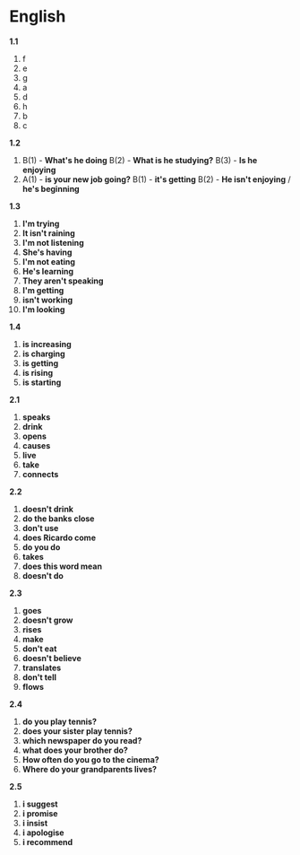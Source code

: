 # English
**1.1**
1) f 
2) e
3) g
4) a 
5) d
6) h
7) b 
8) c

**1.2**

1)  B(1) - **What's he doing**
    B(2) - **What is he studying?**
    B(3) - **Is he enjoying**
2)  A(1) - **is your new job going?**
    B(1) - **it's getting**
    B(2) - **He isn't enjoying** / **he's beginning**

**1.3**

1) **I'm trying**
2) **It isn't raining**
3) **I'm not listening**
4) **She's having**
5) **I'm not eating**
6) **He's learning**
7) **They aren't speaking**
8) **I'm getting**
9) **isn't working**
10) **I'm looking**

**1.4**

1) **is increasing**
2) **is charging**
3) **is getting**
4) **is rising**
5) **is starting**



**2.1**

1) **speaks**
2) **drink**
3) **opens**
4) **causes**
5) **live**
6) **take**
7) **connects**

 **2.2**

1) **doesn't drink**
2) **do the banks close**
3) **don't use**
4) **does Ricardo come**
5) **do you do**
6) **takes**
7) **does this word mean**
8) **doesn't do**

 **2.3**

 1) **goes**
 2) **doesn't grow**
 3) **rises**
 4) **make**
 5) **don't eat**
 6) **doesn't believe**
 7) **translates**
 8) **don't tell**
 9) **flows**

 **2.4**

1) **do you play tennis?**
2) **does your sister play tennis?**
3) **which newspaper do you read?**
4) **what does your brother do?**
5) **How often do you go to the cinema?**
6) **Where do your grandparents lives?**

 **2.5**

 1) **i suggest**
 2) **i promise**
 3) **i insist**
 4) **i apologise**
 5) **i recommend**
